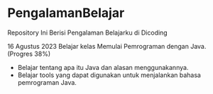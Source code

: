 # PengalamanBelajar
Repository Ini Berisi Pengalaman Belajarku di Dicoding

16 Agustus 2023
Belajar kelas Memulai Pemrograman dengan Java. (Progres 38%)
  * Belajar tentang apa itu Java dan alasan menggunakannya.
  * Belajar tools yang dapat digunakan untuk menjalankan bahasa pemrograman Java.
